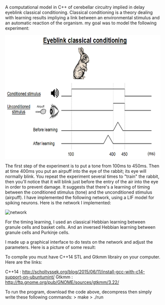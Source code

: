 A computational model in C++ of cerebellar circuitry implied in delay eyeblink classical conditioning. Classical conditioning is a theory dealing with learning results impliying a link between an environmental stimulus and an automatic reaction of the organism. my goal was to model the following experiment:


<img align="center" src="Images/experiment.png" height="400" alt="experiment" />

The first step of the experiment is to put a tone from 100ms to 450ms. Then at time 400ms you put an airpuff into the eye of the rabbit; its eye will normally blink. You repeat the experiment several times to "train" the rabbit, then you'll notice that it will blink just before the entry of the air into the eye in order to prevent damage. It suggests that there's a learning of timing between the conditioned stimulus (tone) and the unconditioned stimulus (airpuff). I have implemented the following network, using a LIF model for spiking neurons. Here is the network I implemented:

![network](https://cloud.githubusercontent.com/assets/16878984/19627798/f5dabd5a-994f-11e6-88c8-48b18ca336e8.png)


For the timing learning, I used an classical Hebbian learning between granule cells and basket cells. And an inversed Hebbian learning between granule cells and Purkinje cells.

I made up a graphical interface to do tests on the network and adjust the parameters. Here is a picture of some result:




To compile you must have C++14 STL and Gtkmm librairy on your computer. Here are the links:

C++14 : http://scholtyssek.org/blog/2015/06/11/install-gcc-with-c14-support-on-ubuntumint/
Gtkmm : http://ftp.gnome.org/pub/GNOME/sources/gtkmm/3.22/

To run the program, download the code above, decompress then simply write these following commands:
	> make
	> ./run
	

